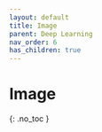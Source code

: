 ```yaml
---
layout: default
title: Image
parent: Deep Learning
nav_order: 6
has_children: true
---
```


# Image

{: .no_toc }
